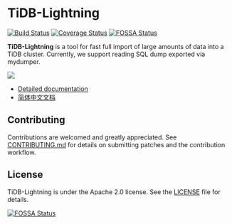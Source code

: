 # TiDB-Lightning

[![Build Status](https://internal.pingcap.net/idc-jenkins/job/test_lightning_master/badge/icon)](https://internal.pingcap.net/idc-jenkins/job/test_lightning_master/)
[![Coverage Status](https://coveralls.io/repos/github/pingcap/tidb-lightning/badge.svg?branch=master)](https://coveralls.io/github/pingcap/tidb-lightning?branch=master)
[![FOSSA Status](https://app.fossa.com/api/projects/git%2Bgithub.com%2Fpingcap%2Ftidb-lightning.svg?type=shield)](https://app.fossa.com/projects/git%2Bgithub.com%2Fpingcap%2Ftidb-lightning?ref=badge_shield)

**TiDB-Lightning** is a tool for fast full import of large amounts of data into a TiDB cluster.
Currently, we support reading SQL dump exported via mydumper.

![](https://pingcap.com/images/docs/tidb-lightning-architecture.png)

* [Detailed documentation](https://pingcap.com/docs/stable/reference/tools/tidb-lightning/overview/)
* [简体中文文档](https://pingcap.com/docs-cn/stable/reference/tools/tidb-lightning/overview/)

## Contributing

Contributions are welcomed and greatly appreciated. See [CONTRIBUTING.md](CONTRIBUTING.md)
for details on submitting patches and the contribution workflow.

## License

TiDB-Lightning is under the Apache 2.0 license. See the [LICENSE](./LICENSE) file for details.


[![FOSSA Status](https://app.fossa.com/api/projects/git%2Bgithub.com%2Fpingcap%2Ftidb-lightning.svg?type=large)](https://app.fossa.com/projects/git%2Bgithub.com%2Fpingcap%2Ftidb-lightning?ref=badge_large)